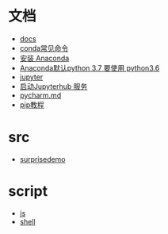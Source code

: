 
# 文档
- [docs](docs/README.md)
- [conda常见命令](docs/anaconda/conda_cmd.md)
- [安装 Anaconda](docs/anaconda/install_anaconda.md)
- [Anaconda默认python 3.7 要使用 python3.6](docs/anaconda/py37_To_py36.md)
- [jupyter](docs/jupyter/jupyter_service.md)
- [启动Jupyterhub 服务](docs/jupyter/jupyterhub_service.md)
- [pycharm.md](docs/pycharm.md)
- [pip教程](docs/python/pip_mirrors.md)

# src

- [surprisedemo](src/surprisedemo/README.md)


# script

- [js]()
- [shell]()